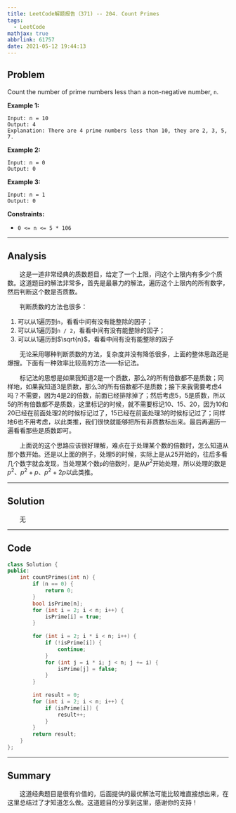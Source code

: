 ```yaml
---
title: LeetCode解题报告（371) -- 204. Count Primes
tags:
  - LeetCode
mathjax: true
abbrlink: 61757
date: 2021-05-12 19:44:13
---
```


## Problem

Count the number of prime numbers less than a non-negative number, `n`.

<!-- more -->

**Example 1:**

```
Input: n = 10
Output: 4
Explanation: There are 4 prime numbers less than 10, they are 2, 3, 5, 7.
```

**Example 2:**

```
Input: n = 0
Output: 0
```

**Example 3:**

```
Input: n = 1
Output: 0
```



**Constraints:**

- `0 <= n <= 5 * 106`

------

## Analysis

&emsp;&emsp;这是一道非常经典的质数题目，给定了一个上限，问这个上限内有多少个质数。这道题目的解法非常多，首先是最暴力的解法，遍历这个上限内的所有数字，然后判断这个数是否质数。

&emsp;&emsp;判断质数的方法也很多：

1. 可以从1遍历到`n`，看看中间有没有能整除的因子；
2. 可以从1遍历到`n / 2`，看看中间有没有能整除的因子；
3. 可以从1遍历到$\sqrt{n}$，看看中间有没有能整除的因子

&emsp;&emsp;无论采用哪种判断质数的方法，复杂度并没有降低很多，上面的整体思路还是爆搜。下面有一种效率比较高的方法——标记法。

&emsp;&emsp;标记法的思想是如果我知道2是一个质数，那么2的所有倍数都不是质数；同样地，如果我知道3是质数，那么3的所有倍数都不是质数；接下来我需要考虑4吗？不需要，因为4是2的倍数，前面已经排除掉了；然后考虑5，5是质数，所以5的所有倍数都不是质数，这里标记的时候，就不需要标记10、15、20，因为10和20已经在前面处理2的时候标记过了，15已经在前面处理3的时候标记过了；同样地6也不用考虑，以此类推，我们很快就能够把所有非质数标出来。最后再遍历一遍看看那些是质数即可。

&emsp;&emsp;上面说的这个思路应该很好理解，难点在于处理某个数的倍数时，怎么知道从那个数开始。还是以上面的例子，处理5的时候，实际上是从25开始的，往后多看几个数字就会发现，当处理某个数`p`的倍数时，是从$p^2$开始处理，所以处理的数是$p^2$、$p^2 + p$、$p^2 + 2p$以此类推。

------

## Solution

&emsp;&emsp;无

------

## Code

```c++
class Solution {
public:
    int countPrimes(int n) {
        if (n == 0) {
            return 0;
        }
        bool isPrime[n];
        for (int i = 2; i < n; i++) {
            isPrime[i] = true;
        }
        
        for (int i = 2; i * i < n; i++) {
            if (!isPrime[i]) {
                continue;
            }
            for (int j = i * i; j < n; j += i) {
                isPrime[j] = false;
            }
        }
        
        int result = 0;
        for (int i = 2; i < n; i++) {
            if (isPrime[i]) {
                result++;
            }
        }
        return result;
    }
};
```

------

## Summary

&emsp;&emsp;这道经典题目是很有价值的，后面提供的最优解法可能比较难直接想出来，在这里总结过了才知道怎么做。这道题目的分享到这里，感谢你的支持！
